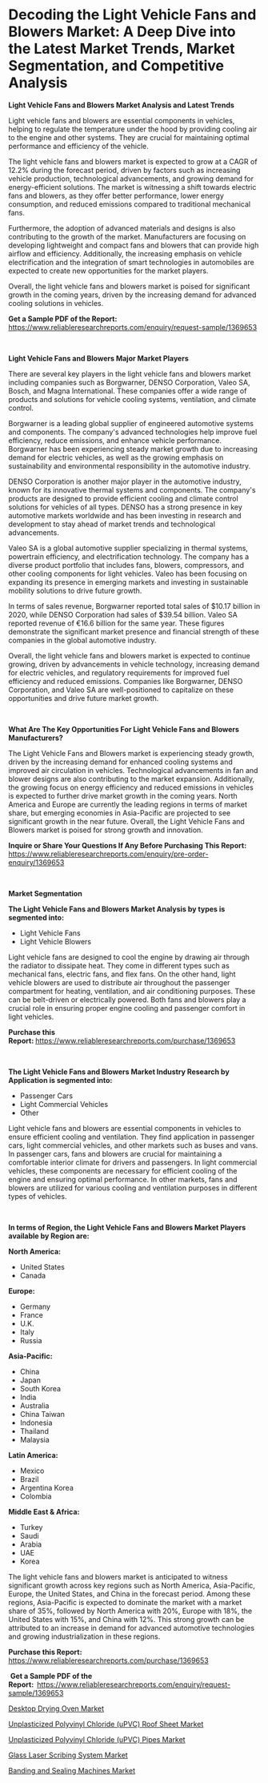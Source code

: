 <p><h1>Decoding the Light Vehicle Fans and Blowers Market: A Deep Dive into the Latest Market Trends, Market Segmentation, and Competitive Analysis</h1></p><p><strong>Light Vehicle Fans and Blowers Market Analysis and Latest Trends</strong></p>
<p><p>Light vehicle fans and blowers are essential components in vehicles, helping to regulate the temperature under the hood by providing cooling air to the engine and other systems. They are crucial for maintaining optimal performance and efficiency of the vehicle.</p><p>The light vehicle fans and blowers market is expected to grow at a CAGR of 12.2% during the forecast period, driven by factors such as increasing vehicle production, technological advancements, and growing demand for energy-efficient solutions. The market is witnessing a shift towards electric fans and blowers, as they offer better performance, lower energy consumption, and reduced emissions compared to traditional mechanical fans.</p><p>Furthermore, the adoption of advanced materials and designs is also contributing to the growth of the market. Manufacturers are focusing on developing lightweight and compact fans and blowers that can provide high airflow and efficiency. Additionally, the increasing emphasis on vehicle electrification and the integration of smart technologies in automobiles are expected to create new opportunities for the market players.</p><p>Overall, the light vehicle fans and blowers market is poised for significant growth in the coming years, driven by the increasing demand for advanced cooling solutions in vehicles.</p></p>
<p><strong>Get a Sample PDF of the Report:&nbsp;</strong> <a href="https://www.reliableresearchreports.com/enquiry/request-sample/1369653">https://www.reliableresearchreports.com/enquiry/request-sample/1369653</a></p>
<p>&nbsp;</p>
<p><strong>Light Vehicle Fans and Blowers Major Market Players</strong></p>
<p><p>There are several key players in the light vehicle fans and blowers market including companies such as Borgwarner, DENSO Corporation, Valeo SA, Bosch, and Magna International. These companies offer a wide range of products and solutions for vehicle cooling systems, ventilation, and climate control.</p><p>Borgwarner is a leading global supplier of engineered automotive systems and components. The company's advanced technologies help improve fuel efficiency, reduce emissions, and enhance vehicle performance. Borgwarner has been experiencing steady market growth due to increasing demand for electric vehicles, as well as the growing emphasis on sustainability and environmental responsibility in the automotive industry.</p><p>DENSO Corporation is another major player in the automotive industry, known for its innovative thermal systems and components. The company's products are designed to provide efficient cooling and climate control solutions for vehicles of all types. DENSO has a strong presence in key automotive markets worldwide and has been investing in research and development to stay ahead of market trends and technological advancements.</p><p>Valeo SA is a global automotive supplier specializing in thermal systems, powertrain efficiency, and electrification technology. The company has a diverse product portfolio that includes fans, blowers, compressors, and other cooling components for light vehicles. Valeo has been focusing on expanding its presence in emerging markets and investing in sustainable mobility solutions to drive future growth.</p><p>In terms of sales revenue, Borgwarner reported total sales of $10.17 billion in 2020, while DENSO Corporation had sales of $39.54 billion. Valeo SA reported revenue of €16.6 billion for the same year. These figures demonstrate the significant market presence and financial strength of these companies in the global automotive industry.</p><p>Overall, the light vehicle fans and blowers market is expected to continue growing, driven by advancements in vehicle technology, increasing demand for electric vehicles, and regulatory requirements for improved fuel efficiency and reduced emissions. Companies like Borgwarner, DENSO Corporation, and Valeo SA are well-positioned to capitalize on these opportunities and drive future market growth.</p></p>
<p>&nbsp;</p>
<p><strong>What Are The Key Opportunities For Light Vehicle Fans and Blowers Manufacturers?</strong></p>
<p><p>The Light Vehicle Fans and Blowers market is experiencing steady growth, driven by the increasing demand for enhanced cooling systems and improved air circulation in vehicles. Technological advancements in fan and blower designs are also contributing to the market expansion. Additionally, the growing focus on energy efficiency and reduced emissions in vehicles is expected to further drive market growth in the coming years. North America and Europe are currently the leading regions in terms of market share, but emerging economies in Asia-Pacific are projected to see significant growth in the near future. Overall, the Light Vehicle Fans and Blowers market is poised for strong growth and innovation.</p></p>
<p><strong>Inquire or Share Your Questions If Any Before Purchasing This Report:</strong> <a href="https://www.reliableresearchreports.com/enquiry/pre-order-enquiry/1369653">https://www.reliableresearchreports.com/enquiry/pre-order-enquiry/1369653</a></p>
<p>&nbsp;</p>
<p><strong>Market Segmentation</strong></p>
<p><strong>The Light Vehicle Fans and Blowers Market Analysis by types is segmented into:</strong></p>
<p><ul><li>Light Vehicle Fans</li><li>Light Vehicle Blowers</li></ul></p>
<p><p>Light vehicle fans are designed to cool the engine by drawing air through the radiator to dissipate heat. They come in different types such as mechanical fans, electric fans, and flex fans. On the other hand, light vehicle blowers are used to distribute air throughout the passenger compartment for heating, ventilation, and air conditioning purposes. These can be belt-driven or electrically powered. Both fans and blowers play a crucial role in ensuring proper engine cooling and passenger comfort in light vehicles.</p></p>
<p><strong>Purchase this Report:&nbsp;</strong><a href="https://www.reliableresearchreports.com/purchase/1369653">https://www.reliableresearchreports.com/purchase/1369653</a></p>
<p>&nbsp;</p>
<p><strong>The Light Vehicle Fans and Blowers Market Industry Research by Application is segmented into:</strong></p>
<p><ul><li>Passenger Cars</li><li>Light Commercial Vehicles</li><li>Other</li></ul></p>
<p><p>Light vehicle fans and blowers are essential components in vehicles to ensure efficient cooling and ventilation. They find application in passenger cars, light commercial vehicles, and other markets such as buses and vans. In passenger cars, fans and blowers are crucial for maintaining a comfortable interior climate for drivers and passengers. In light commercial vehicles, these components are necessary for efficient cooling of the engine and ensuring optimal performance. In other markets, fans and blowers are utilized for various cooling and ventilation purposes in different types of vehicles.</p></p>
<p>&nbsp;</p>
<p><strong>In terms of Region, the Light Vehicle Fans and Blowers Market Players available by Region are:</strong></p>
<p>
    <p> <strong> North America: </strong>
        <ul>
            <li>United States</li>
            <li>Canada</li>
        </ul>
        </p> 
    <p> <strong> Europe: </strong>
        <ul>
            <li>Germany</li>
            <li>France</li>
            <li>U.K.</li>
            <li>Italy</li>
            <li>Russia</li>
        </ul>
        </p> 
    <p> <strong> Asia-Pacific: </strong>
        <ul>
            <li>China</li>
            <li>Japan</li>
            <li>South Korea</li>
            <li>India</li>
            <li>Australia</li>
            <li>China Taiwan</li>
            <li>Indonesia</li>
            <li>Thailand</li>
            <li>Malaysia</li>
        </ul>
        </p> 
    <p> <strong> Latin America: </strong>
        <ul>
            <li>Mexico</li>
            <li>Brazil</li>
            <li>Argentina Korea</li>
            <li>Colombia</li>
        </ul>
        </p> 
    <p> <strong> Middle East & Africa: </strong>
        <ul>
            <li>Turkey</li>
            <li>Saudi</li>
            <li>Arabia</li>
            <li>UAE</li>
            <li>Korea</li>
        </ul>
    </p>
    </p>
<p><p>The light vehicle fans and blowers market is anticipated to witness significant growth across key regions such as North America, Asia-Pacific, Europe, the United States, and China in the forecast period. Among these regions, Asia-Pacific is expected to dominate the market with a market share of 35%, followed by North America with 20%, Europe with 18%, the United States with 15%, and China with 12%. This strong growth can be attributed to an increase in demand for advanced automotive technologies and growing industrialization in these regions.</p></p>
<p><strong>Purchase this Report: </strong><a href="https://www.reliableresearchreports.com/purchase/1369653">https://www.reliableresearchreports.com/purchase/1369653</a></p>
<p>&nbsp;<strong>Get a Sample PDF of the Report:&nbsp;&nbsp;</strong><a href="https://www.reliableresearchreports.com/enquiry/request-sample/1369653">https://www.reliableresearchreports.com/enquiry/request-sample/1369653</a></p>
<p><strong></strong></p>
<p><p><a href="https://medium.com/@ralphstone665/desktop-drying-oven-market-analysis-its-cagr-market-segmentation-and-global-industry-overview-20b6390492de">Desktop Drying Oven Market</a></p><p><a href="https://github.com/indrystar/Market-Research-Report-List-1/blob/main/unplasticized-polyvinyl-chloride-upvc-roof-sheet-market.md">Unplasticized Polyvinyl Chloride (uPVC) Roof Sheet Market</a></p><p><a href="https://github.com/rahu1505/Market-Research-Report-List-2/blob/main/unplasticized-polyvinyl-chloride-upvc-pipes-market.md">Unplasticized Polyvinyl Chloride (uPVC) Pipes Market</a></p><p><a href="https://medium.com/@ralphstone665/glass-laser-scribing-system-market-comprehensive-assessment-by-type-application-and-geography-b518e3963811">Glass Laser Scribing System Market</a></p><p><a href="https://medium.com/@doylenader453/banding-and-sealing-machines-market-research-report-its-history-and-forecast-2024-to-2031-757361a4be57">Banding and Sealing Machines Market</a></p></p>